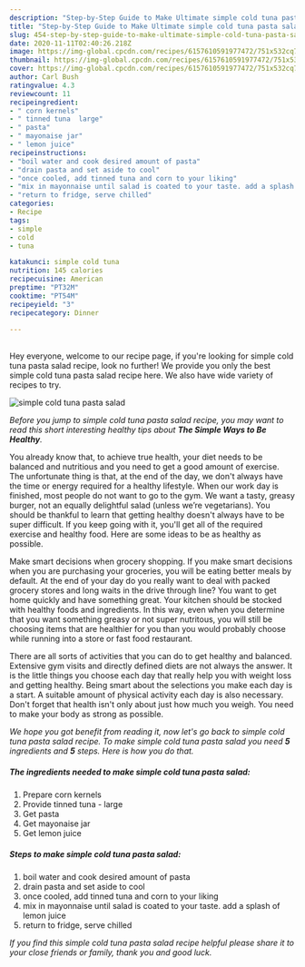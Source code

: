 ```yaml
---
description: "Step-by-Step Guide to Make Ultimate simple cold tuna pasta salad"
title: "Step-by-Step Guide to Make Ultimate simple cold tuna pasta salad"
slug: 454-step-by-step-guide-to-make-ultimate-simple-cold-tuna-pasta-salad
date: 2020-11-11T02:40:26.218Z
image: https://img-global.cpcdn.com/recipes/6157610591977472/751x532cq70/simple-cold-tuna-pasta-salad-recipe-main-photo.jpg
thumbnail: https://img-global.cpcdn.com/recipes/6157610591977472/751x532cq70/simple-cold-tuna-pasta-salad-recipe-main-photo.jpg
cover: https://img-global.cpcdn.com/recipes/6157610591977472/751x532cq70/simple-cold-tuna-pasta-salad-recipe-main-photo.jpg
author: Carl Bush
ratingvalue: 4.3
reviewcount: 11
recipeingredient:
- " corn kernels"
- " tinned tuna  large"
- " pasta"
- " mayonaise jar"
- " lemon juice"
recipeinstructions:
- "boil water and cook desired amount of pasta"
- "drain pasta and set aside to cool"
- "once cooled, add tinned tuna and corn to your liking"
- "mix in mayonnaise until salad is coated to your taste. add a splash of lemon juice"
- "return to fridge, serve chilled"
categories:
- Recipe
tags:
- simple
- cold
- tuna

katakunci: simple cold tuna 
nutrition: 145 calories
recipecuisine: American
preptime: "PT32M"
cooktime: "PT54M"
recipeyield: "3"
recipecategory: Dinner

---
```

<br>
Hey everyone, welcome to our recipe page, if you're looking for simple cold tuna pasta salad recipe, look no further! We provide you only the best simple cold tuna pasta salad recipe here. We also have wide variety of recipes to try.
<br>


![simple cold tuna pasta salad](https://img-global.cpcdn.com/recipes/6157610591977472/751x532cq70/simple-cold-tuna-pasta-salad-recipe-main-photo.jpg)

<i>Before you jump to simple cold tuna pasta salad recipe, you may want to read this short interesting healthy tips about <strong>The Simple Ways to Be Healthy</strong>.</i>

You already know that, to achieve true health, your diet needs to be balanced and nutritious and you need to get a good amount of exercise. The unfortunate thing is that, at the end of the day, we don't always have the time or energy required for a healthy lifestyle. When our work day is finished, most people do not want to go to the gym. We want a tasty, greasy burger, not an equally delightful salad (unless we’re vegetarians). You should be thankful to learn that getting healthy doesn't always have to be super difficult. If you keep going with it, you'll get all of the required exercise and healthy food. Here are some ideas to be as healthy as possible.

Make smart decisions when grocery shopping. If you make smart decisions when you are purchasing your groceries, you will be eating better meals by default. At the end of your day do you really want to deal with packed grocery stores and long waits in the drive through line? You want to get home quickly and have something great. Your kitchen should be stocked with healthy foods and ingredients. In this way, even when you determine that you want something greasy or not super nutritous, you will still be choosing items that are healthier for you than you would probably choose while running into a store or fast food restaurant.

There are all sorts of activities that you can do to get healthy and balanced. Extensive gym visits and directly defined diets are not always the answer. It is the little things you choose each day that really help you with weight loss and getting healthy. Being smart about the selections you make each day is a start. A suitable amount of physical activity each day is also necessary. Don't forget that health isn't only about just how much you weigh. You need to make your body as strong as possible. 


<i>We hope you got benefit from reading it, now let's go back to simple cold tuna pasta salad recipe. To make simple cold tuna pasta salad you need <strong>5</strong> ingredients and <strong>5</strong> steps. Here is how you do that.
</i>

##### The ingredients needed to make simple cold tuna pasta salad:

1. Prepare  corn kernels
1. Provide  tinned tuna - large
1. Get  pasta
1. Get  mayonaise jar
1. Get  lemon juice


##### Steps to make simple cold tuna pasta salad:

1. boil water and cook desired amount of pasta
1. drain pasta and set aside to cool
1. once cooled, add tinned tuna and corn to your liking
1. mix in mayonnaise until salad is coated to your taste. add a splash of lemon juice
1. return to fridge, serve chilled


<i>If you find this simple cold tuna pasta salad recipe helpful please share it to your close friends or family, thank you and good luck.</i>
